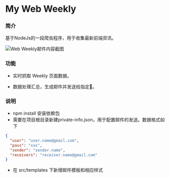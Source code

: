 # My Web Weekly

### 简介

基于NodeJs的一段爬虫程序，用于收集最新前端资讯。

![Web Weekly邮件内容截图](https://cloud.githubusercontent.com/assets/11499979/24580179/38a2daa0-1736-11e7-9a21-2a2baa82d221.png)

### 功能

* 实时抓取 Weekly 页面数据。

* 数据处理汇总，生成邮件并发送给指定📮。


### 说明

* npm install 安装依赖包
* 需要在项目根目录新建private-info.json，用于配置邮件的发送。数据格式如下  

```json
{
  "user": "user.name@gmail.com",
  "pass": "xxx",
  "sender": "sender.name",
  "receivers": "receiver.name@gmail.com"
}

```

* 在 src/templates 下新增邮件模板和相应样式
